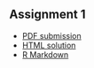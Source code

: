 ## Assignment 1

- [PDF submission](https://pufanyi.github.io/MH3510-Assignments/assignment1/submission/assignment1.pdf)
- [HTML solution](https://pufanyi.github.io/MH3510-Assignments/assignment1/submission/assignment1)
- [R Markdown](https://github.com/pufanyi/MH3510-Assignments/tree/main/assignment1/src)
